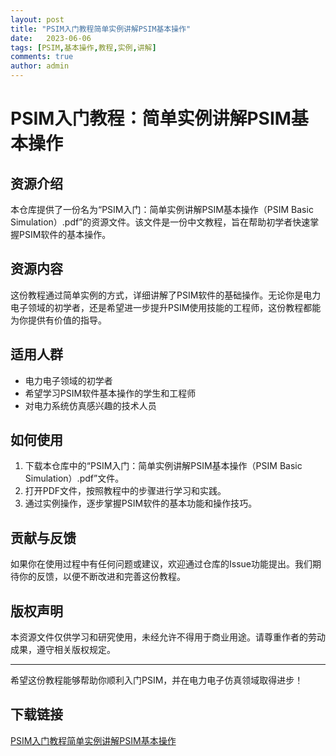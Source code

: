 ```yaml
---
layout: post
title: "PSIM入门教程简单实例讲解PSIM基本操作"
date:   2023-06-06
tags: [PSIM,基本操作,教程,实例,讲解]
comments: true
author: admin
---
```

# PSIM入门教程：简单实例讲解PSIM基本操作

## 资源介绍

本仓库提供了一份名为“PSIM入门：简单实例讲解PSIM基本操作（PSIM Basic Simulation）.pdf”的资源文件。该文件是一份中文教程，旨在帮助初学者快速掌握PSIM软件的基本操作。

## 资源内容

这份教程通过简单实例的方式，详细讲解了PSIM软件的基础操作。无论你是电力电子领域的初学者，还是希望进一步提升PSIM使用技能的工程师，这份教程都能为你提供有价值的指导。

## 适用人群

- 电力电子领域的初学者
- 希望学习PSIM软件基本操作的学生和工程师
- 对电力系统仿真感兴趣的技术人员

## 如何使用

1. 下载本仓库中的“PSIM入门：简单实例讲解PSIM基本操作（PSIM Basic Simulation）.pdf”文件。
2. 打开PDF文件，按照教程中的步骤进行学习和实践。
3. 通过实例操作，逐步掌握PSIM软件的基本功能和操作技巧。

## 贡献与反馈

如果你在使用过程中有任何问题或建议，欢迎通过仓库的Issue功能提出。我们期待你的反馈，以便不断改进和完善这份教程。

## 版权声明

本资源文件仅供学习和研究使用，未经允许不得用于商业用途。请尊重作者的劳动成果，遵守相关版权规定。

---

希望这份教程能够帮助你顺利入门PSIM，并在电力电子仿真领域取得进步！

## 下载链接

[PSIM入门教程简单实例讲解PSIM基本操作](https://pan.quark.cn/s/7c42268b73e5)